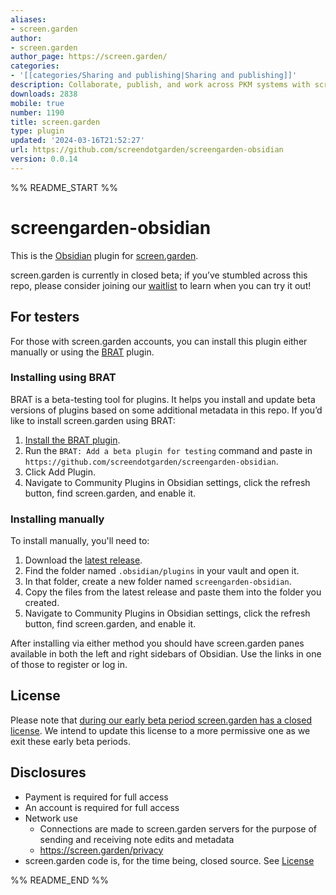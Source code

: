 ```yaml
---
aliases:
- screen.garden
author:
- screen.garden
author_page: https://screen.garden/
categories:
- '[[categories/Sharing and publishing|Sharing and publishing]]'
description: Collaborate, publish, and work across PKM systems with screen.garden.
downloads: 2838
mobile: true
number: 1190
title: screen.garden
type: plugin
updated: '2024-03-16T21:52:27'
url: https://github.com/screendotgarden/screengarden-obsidian
version: 0.0.14
---
```


%% README_START %%

# screengarden-obsidian

This is the [Obsidian](https://obsidian.md) plugin for [screen.garden](https://screen.garden).

screen.garden is currently in closed beta; if you’ve stumbled across this repo, please consider joining our [waitlist](https://screen.garden/users/waitlist) to learn when you can try it out!

## For testers

For those with screen.garden accounts, you can install this plugin either manually or using the [BRAT](https://github.com/TfTHacker/obsidian42-brat) plugin.

### Installing using BRAT

BRAT is a beta-testing tool for plugins. It helps you install and update beta versions of plugins based on some additional metadata in this repo. If you’d like to install screen.garden using BRAT:

1. [Install the BRAT plugin](obsidian://show-plugin?id=obsidian42-brat).
2. Run the `BRAT: Add a beta plugin for testing` command and paste in `https://github.com/screendotgarden/screengarden-obsidian`.
3. Click Add Plugin.
4. Navigate to Community Plugins in Obsidian settings, click the refresh button, find screen.garden, and enable it.

### Installing manually

To install manually, you'll need to:

1. Download the [latest release](https://github.com/screendotgarden/screengarden-obsidian/releases).
2. Find the folder named `.obsidian/plugins` in your vault and open it.
3. In that folder, create a new folder named `screengarden-obsidian`.
4. Copy the files from the latest release and paste them into the folder you created.
5. Navigate to Community Plugins in Obsidian settings, click the refresh button, find screen.garden, and enable it.

After installing via either method you should have screen.garden panes available in both the left and right sidebars of Obsidian. Use the links in one of those to register or log in.

## License

Please note that [during our early beta period screen.garden has a closed license](./LICENSE.md). We intend to update this license to a more permissive one as we exit these early beta periods.

## Disclosures

- Payment is required for full access
- An account is required for full access
- Network use
  - Connections are made to screen.garden servers for the purpose of sending and receiving note edits and metadata
  - https://screen.garden/privacy
- screen.garden code is, for the time being, closed source. See [License](#license)


%% README_END %%